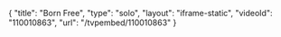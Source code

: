 {
    "title": "Born Free",
    "type": "solo",
    "layout": "iframe-static",
    "videoId": "110010863",
    "url": "\/tvpembed\/110010863"
}